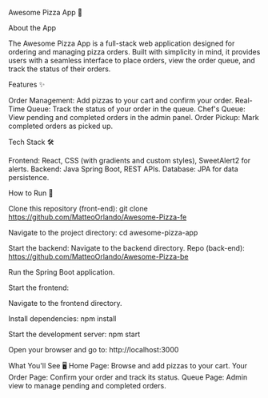 Awesome Pizza App 🍕

About the App

The Awesome Pizza App is a full-stack web application designed for ordering and managing pizza orders. Built with simplicity in mind, it provides users with a seamless interface to place orders, view the order queue, and track the status of their orders.

Features ✨

Order Management: Add pizzas to your cart and confirm your order.
Real-Time Queue: Track the status of your order in the queue.
Chef's Queue: View pending and completed orders in the admin panel.
Order Pickup: Mark completed orders as picked up.

Tech Stack 🛠️

Frontend: React, CSS (with gradients and custom styles), SweetAlert2 for alerts.
Backend: Java Spring Boot, REST APIs.
Database: JPA for data persistence.

How to Run 🚀

Clone this repository (front-end):
git clone https://github.com/MatteoOrlando/Awesome-Pizza-fe

Navigate to the project directory:
cd awesome-pizza-app

Start the backend:
Navigate to the backend directory.
Repo (back-end): https://github.com/MatteoOrlando/Awesome-Pizza-be

Run the Spring Boot application.

Start the frontend:

Navigate to the frontend directory.

Install dependencies:
npm install

Start the development server:
npm start

Open your browser and go to:
http://localhost:3000

What You'll See 🖥️
Home Page: Browse and add pizzas to your cart.
Your Order Page: Confirm your order and track its status.
Queue Page: Admin view to manage pending and completed orders.
